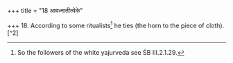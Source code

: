 +++
title = "18 आबध्नातीत्येके"

+++
18. According to some ritualists[^1] he ties (the horn to the piece of cloth).[^2]  

[^1]: So the followers of the white yajurveda see ŚB III.2.1.29.
